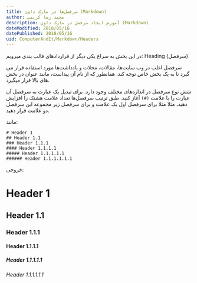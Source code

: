 ```yaml
---
title: سرفصل‌ها در مارک داون (Markdown)  
author: محمد رضا کریمی  
description: آموزش ایجاد سرفصل در مارک داون (Markdown)  
dateModified: 2018/05/16  
datePublished: 2018/05/16  
uid: ComputerAndIt/Markdown/Headers  
---
```


در این بخش به سراغ یکی دیگر از قرارداد‌های قالب بندی میرویم: Heading (سرفصل)

سرفصل اغلب در وب سایت‌ها، مقالات، مجلات و یادداشت‌ها مورد استفاده قرار می گیرد تا به یک بخش خاص توجه کند. همانطور که از نام آن پیداست، مانند عنوان در بخش های بالا قرار میگیرد.

شش نوع سرفصل در اندازه‌های مختلف وجود دارد. برای تبدیل یک عبارت به سرفصل آن عبارت را با علامت `(#)` آغاز کنید. طبق ترتیب سرفصل‌ها تعداد علامت هشتک را افزایش دهید، مثلا مثلا برای سرفصل اول یک علامت و برای سرفصل زیر مجموعه این سرفصل دو علامت قرار دهید.

مانند:

```
# Header 1
## Header 1.1
### Header 1.1.1
#### Header 1.1.1.1
##### Header 1.1.1.1.1
###### Header 1.1.1.1.1.1
```

خروجی:

# Header 1
## Header 1.1
### Header 1.1.1
#### Header 1.1.1.1
##### Header 1.1.1.1.1
###### Header 1.1.1.1.1.1
